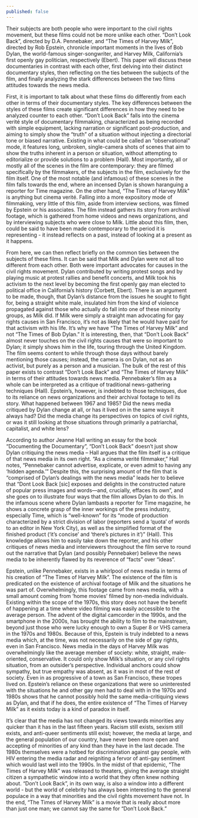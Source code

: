 ```yaml
---
published: false
---
```


Their subjects are both people who were important to the civil rights movement, but these films could not be more unlike each other. “Don’t Look Back”, directed by D.A. Pennebaker, and “The Times of Harvey Milk”, directed by Rob Epstein, chronicle important moments in the lives of Bob Dylan, the world-famous singer-songwriter, and Harvey Milk, California’s first openly gay politician, respectively (Ebert). This paper will discuss these documentaries in contrast with each other, first delving into their distinct documentary styles, then reflecting on the ties between the subjects of the film, and finally analyzing the stark differences between the two films attitudes towards the news media.

First, it is important to talk about what these films do differently from each other in terms of their documentary styles. The key differences between the styles of these films create significant differences in how they need to be analyzed counter to each other. “Don’t Look Back” falls into the cinema verité style of documentary filmmaking, characterized as being recorded with simple equipment, lacking narration or significant post-production, and aiming to simply show the “truth” of a situation without injecting a directorial tone or biased narrative. Existing in what could be called an “observational” mode, it features long, unbroken, single-camera shots of scenes that aim to show the truths inherent in a person or situation, without attempting to editorialize or provide solutions to a problem (Hall). Most importantly, all or mostly all of the scenes in the film are contemporary: they are filmed specifically by the filmmakers, of the subjects in the film, exclusively for the film itself. One of the most notable (and infamous) of these scenes in the film falls towards the end, where an incensed Dylan is shown haranguing a reporter for Time magazine. On the other hand, “The Times of Harvey Milk" is anything but cinema verité. Falling into a more expository mode of filmmaking, very little of this film, aside from interview sections, was filmed by Epstein or his associates. The film instead gathers its story from archival footage, which is gathered from home videos and news organizations, and by interviewing subjects who were close to Milk. Little about this film, then, could be said to have been made contemporary to the period it is representing - it instead reflects on a past, instead of looking at a present as it happens. 

From here, we can then reflect briefly on the common ties between the subjects of these films. It can be said that Milk and Dylan were not all too different from each other. Both were important advocates for causes in the civil rights movement. Dylan contributed by writing protest songs and by playing music at protest rallies and benefit concerts, and Milk took his activism to the next level by becoming the first openly gay man elected to political office in California’s history (Corbett, Ebert). There is an argument to be made, though, that Dylan’s distance from the issues he sought to fight for, being a straight white male, insulated him from the kind of violence propagated against those who actually do fall into one of these minority groups, as Milk did. If Milk were simply a straight man advocating for gay rights causes in San Francisco, it’s not as likely that he would have paid for that activism with his life. It’s why we have “The Times of Harvey Milk” and not “The Times of Bob Dylan.” It is interesting, then, that “Don’t Look Back” almost never touches on the civil rights causes that were so important to Dylan; it simply shows him in the life, touring through the United Kingdom. The film seems content to while through those days without barely mentioning those causes; instead, the camera is on Dylan, not as an activist, but purely as a person and a musician. 
The bulk of the rest of this paper exists to contrast “Don’t Look Back” and “The Times of Harvey Milk” in terms of their attitudes towards news media. Pennebaker’s film as a whole can be interpreted as a critique of traditional news-gathering techniques (Hall). Epstein’s, however, is indebted to those techniques, due to its reliance on news organizations and their archival footage to tell its story. What happened between 1967 and 1985? Did the news media critiqued by Dylan change at all, or has it lived on in the same ways it always had? Did the media change its perspectives on topics of civil rights, or was it still looking at those situations through primarily a patriarchal, capitalist, and white lens?

According to author Jeanne Hall writing an essay for the book “Documenting the Documentary”, “Don’t Look Back” doesn’t just show Dylan critiquing the news media – Hall argues that the film itself is a critique of that news media in its own right. “As a cinema verité filmmaker,” Hall notes, “Pennebaker cannot advertise, explicate, or even admit to having any ‘hidden agenda.’” Despite this, the surprising amount of the film that is “comprised of Dylan’s dealings with the news media” leads her to believe that “Dont Look Back [sic] exposes and delights in the constructed nature of popular press images and words—and, crucially, effaces its own”, and she goes on to illustrate four ways that the film allows Dylan to do this. In the infamous scene where Dylan lambasts a reporter for Time magazine, he shows a concrete grasp of the inner workings of the press industry, especially Time, which is “well-known” for its “mode of production characterized by a strict division of labor (reporters send a ‘quota’ of words to an editor in New York City), as well as the simplified format of the finished product (‘it’s concise’ and ‘there’s pictures in it’)” (Hall). This knowledge allows him to easily take down the reporter, and his other critiques of news media and interviewers throughout the film serve to round out the narrative that Dylan (and possibly Pennebaker) believe the news media to be inherently flawed by its reverence of “facts” over “ideas”.

Epstein, unlike Pennebaker, exists in a whirlpool of news media in terms of his creation of “The Times of Harvey Milk”. The existence of the film is predicated on the existence of archival footage of Milk and the situations he was part of. Overwhelmingly, this footage came from news media, with a small amount coming from ‘home movies’ filmed by non-media individuals. Existing within the scope of the 1970s, this story does not have the benefit of happening at a time where video filming was easily accessible to the average person. The advent of the digital camcorder in the 1990s, and the smartphone in the 2000s, has brought the ability to film to the mainstream, beyond just those who were lucky enough to own a Super 8 or VHS camera in the 1970s and 1980s. Because of this, Epstein is truly indebted to a news media which, at the time, was not necessarily on the side of gay rights, even in San Francisco. News media in the days of Harvey Milk was overwhelmingly like the average member of society: white, straight, male-oriented, conservative. It could only show Milk’s situation, or any civil rights situation, from an outsider’s perspective. Individual anchors could show sympathy, but true empathy was absent, as it was in most of the rest of society. Even in as progressive of a town as San Francisco, these tropes lived on. Epstein’s reliance on these organizations that were so uninterested with the situations he and other gay men had to deal with in the 1970s and 1980s shows that he cannot possibly hold the same media-critiquing views as Dylan, and that if he does, the entire existence of “The Times of Harvey Milk” as it exists today is a kind of paradox in itself.

It’s clear that the media has not changed its views towards minorities any quicker than it has in the last fifteen years. Racism still exists, sexism still exists, and anti-queer sentiments still exist; however, the media at large, and the general population of our country, have never been more open and accepting of minorities of any kind than they have in the last decade. The 1980s themselves were a hotbed for discrimination against gay people, with HIV entering the media radar and reigniting a fervor of anti-gay sentiment which would last well into the 1990s. In the midst of that epidemic, “The Times of Harvey Milk” was released to theaters, giving the average straight citizen a sympathetic window into a world that they often knew nothing about. “Don’t Look Back”, in its own way, is also a window into a different world - but the world of celebrity has always been interesting to the general populace in a way that minorities and the civil rights movement have not. In the end, “The Times of Harvey Milk” is a movie that is really about more than just one man; we cannot say the same for “Don’t Look Back.”
